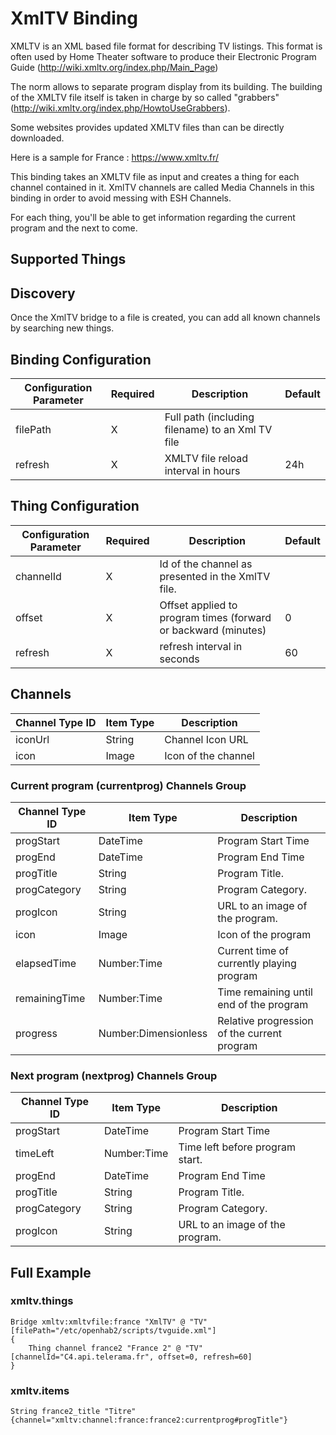# XmlTV Binding

XMLTV is an XML based file format for describing TV listings. This format is often used by Home Theater
software to produce their Electronic Program Guide (http://wiki.xmltv.org/index.php/Main_Page)

The norm allows to separate program display from its building. The building of the XMLTV file itself is
taken in charge by so called "grabbers" (http://wiki.xmltv.org/index.php/HowtoUseGrabbers).

Some websites provides updated XMLTV files than can be directly downloaded.

Here is a sample for France : https://www.xmltv.fr/

This binding takes an XMLTV file as input and creates a thing for each channel contained in it.
XmlTV channels are called Media Channels in this binding in order to avoid messing with ESH Channels.

For each thing, you'll be able to get information regarding the current program and the next to come.

## Supported Things

## Discovery

Once the XmlTV bridge to a file is created, you can add all known channels by searching new things.

## Binding Configuration

| Configuration Parameter | Required | Description                                         | Default |
|-------------------------|----------|-----------------------------------------------------|---------|
| filePath                | X        | Full path (including filename) to an Xml TV file    |         |
| refresh                 | X        | XMLTV file reload interval in hours                 | 24h     |

## Thing Configuration

| Configuration Parameter | Required | Description                                                     | Default |
|-------------------------|----------|-----------------------------------------------------------------|---------|
| channelId               | X        | Id of the channel as presented in the XmlTV file.               |         |
| offset                  | X        | Offset applied to program times (forward or backward (minutes)  | 0       |
| refresh                 | X        | refresh interval in seconds                                     | 60      |

## Channels

| Channel Type ID | Item Type            | Description                         |
|-----------------|----------------------|-------------------------------------|
| iconUrl         | String               | Channel Icon URL                    |
| icon            | Image                | Icon of the channel                 |

### Current program (currentprog) Channels Group

| Channel Type ID | Item Type            | Description                                 |
|-----------------|----------------------|---------------------------------------------|
| progStart       | DateTime             | Program Start Time                          |
| progEnd         | DateTime             | Program End Time                            |
| progTitle       | String               | Program Title.                              |
| progCategory    | String               | Program Category.                           |
| progIcon        | String               | URL to an image of the program.             |
| icon            | Image                | Icon of the program                         |
| elapsedTime     | Number:Time          | Current time of currently playing program   |
| remainingTime   | Number:Time          | Time remaining until end of the program     |
| progress        | Number:Dimensionless | Relative progression of the current program |

### Next program (nextprog) Channels Group

| Channel Type ID | Item Type            | Description                                 |
|-----------------|----------------------|---------------------------------------------|
| progStart       | DateTime             | Program Start Time                          |
| timeLeft        | Number:Time          | Time left before program start.             |
| progEnd         | DateTime             | Program End Time                            |
| progTitle       | String               | Program Title.                              |
| progCategory    | String               | Program Category.                           |
| progIcon        | String               | URL to an image of the program.             |

## Full Example

### xmltv.things

```
Bridge xmltv:xmltvfile:france "XmlTV" @ "TV" [filePath="/etc/openhab2/scripts/tvguide.xml"]
{
    Thing channel france2 "France 2" @ "TV" [channelId="C4.api.telerama.fr", offset=0, refresh=60]
}
```

### xmltv.items

```
String france2_title "Titre" {channel="xmltv:channel:france:france2:currentprog#progTitle"}
```

